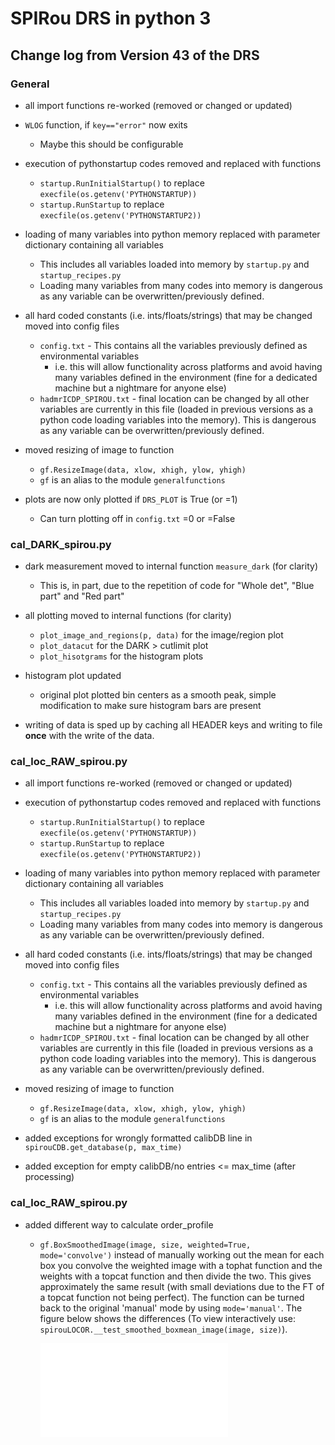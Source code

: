 # SPIRou DRS in python 3


## Change log from Version 43 of the DRS

### General

- all import functions re-worked (removed or changed or updated)

- `WLOG` function, if `key=="error"` now exits
    - Maybe this should be configurable

- execution of pythonstartup codes removed and replaced with functions
    - `startup.RunInitialStartup()` to replace `execfile(os.getenv('PYTHONSTARTUP))`
    - `startup.RunStartup` to replace `execfile(os.getenv('PYTHONSTARTUP2))`

- loading of many variables into python memory replaced with parameter dictionary containing all variables
    - This includes all variables loaded into memory by `startup.py` and `startup_recipes.py`
    - Loading many variables from many codes into memory is dangerous as any variable can be overwritten/previously defined.

- all hard coded constants (i.e. ints/floats/strings) that may be changed moved into config files
    - `config.txt` - This contains all the variables previously defined as environmental variables
        - i.e. this will allow functionality across platforms and avoid having many variables defined in the environment (fine for a dedicated machine but a nightmare for anyone else)
    - `hadmrICDP_SPIROU.txt` - final location can be changed by all other variables are currently in this file (loaded in previous versions as a python code loading variables into the memory). This is dangerous as any variable can be overwritten/previously defined.

- moved resizing of image to function
    - `gf.ResizeImage(data, xlow, xhigh, ylow, yhigh)`
    - `gf` is an alias to the module `generalfunctions`

- plots are now only plotted if `DRS_PLOT` is True (or =1)
    - Can turn plotting off in `config.txt` =0 or =False


### cal_DARK_spirou.py

- dark measurement moved to internal function `measure_dark` (for clarity)
     - This is, in part, due to the repetition of code for "Whole det", "Blue part" and "Red part"

- all plotting moved to internal functions (for clarity)
    - `plot_image_and_regions(p, data)` for the image/region plot
    - `plot_datacut` for the DARK > cutlimit plot
    - `plot_hisotgrams` for the histogram plots 
    
- histogram plot updated
    - original plot plotted bin centers as a smooth peak, simple modification to make sure histogram bars are present
    
- writing of data is sped up by caching all HEADER keys and writing to file **once** with the write of the data.


### cal_loc_RAW_spirou.py

- all import functions re-worked (removed or changed or updated)

- execution of pythonstartup codes removed and replaced with functions
    - `startup.RunInitialStartup()` to replace `execfile(os.getenv('PYTHONSTARTUP))`
    - `startup.RunStartup` to replace `execfile(os.getenv('PYTHONSTARTUP2))`

- loading of many variables into python memory replaced with parameter dictionary containing all variables
    - This includes all variables loaded into memory by `startup.py` and `startup_recipes.py`
    - Loading many variables from many codes into memory is dangerous as any variable can be overwritten/previously defined.

- all hard coded constants (i.e. ints/floats/strings) that may be changed moved into config files
    - `config.txt` - This contains all the variables previously defined as environmental variables
        - i.e. this will allow functionality across platforms and avoid having many variables defined in the environment (fine for a dedicated machine but a nightmare for anyone else)
    - `hadmrICDP_SPIROU.txt` - final location can be changed by all other variables are currently in this file (loaded in previous versions as a python code loading variables into the memory). This is dangerous as any variable can be overwritten/previously defined.

- moved resizing of image to function
    - `gf.ResizeImage(data, xlow, xhigh, ylow, yhigh)`
    - `gf` is an alias to the module `generalfunctions`

- added exceptions for wrongly formatted calibDB line in `spirouCDB.get_database(p, max_time)`

- added exception for empty calibDB/no entries <= max_time (after processing)

### cal_loc_RAW_spirou.py

- added different way to calculate order_profile
    - `gf.BoxSmoothedImage(image, size, weighted=True, mode='convolve')` instead of 
    manually working out the mean for each box you convolve the weighted image with a 
    tophat function and the weights with a topcat function and then divide the two.
    This gives approximately the same result (with small deviations due to the FT of a topcat function not being perfect).
    The function can be turned back to the original 'manual' mode by using `mode='manual'`.
    The figure below shows the differences (To view interactively use: `spirouLOCOR.__test_smoothed_boxmean_image(image, size)`).

        ![picture alt](../documentation/figures/OrderProfileCreation_convolve_vs_manual.pdf "Produced by running spirouLOCOR.__test_smoothed_boxmean_image")


